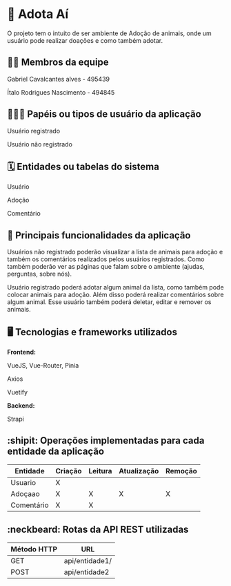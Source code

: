 # :checkered_flag: Adota Aí

O projeto tem o intuito de ser ambiente de Adoção de animais, onde um usuário pode realizar doações e como também adotar.

## :technologist: Membros da equipe

Gabriel Cavalcantes alves - 495439

Ítalo Rodrigues Nascimento - 494845

## :people_holding_hands: Papéis ou tipos de usuário da aplicação

Usuário registrado

Usuário não registrado

## :spiral_calendar: Entidades ou tabelas do sistema

Usuário

Adoção

Comentário

## :triangular_flag_on_post: Principais funcionalidades da aplicação

Usuários não registrado poderão visualizar a lista de animais para adoção e também os comentários realizados pelos usuários registrados. Como também poderão ver as páginas que falam sobre o ambiente (ajudas, perguntas, sobre nós).

Usuário registrado poderá adotar algum animal da lista, como também pode colocar animais para adoção. Além disso poderá realizar comentários sobre algum animal. Esse usuário também poderá deletar, editar e remover os animais.

## :desktop_computer: Tecnologias e frameworks utilizados

**Frontend:**

VueJS, Vue-Router, Pinia

Axios

Vuetify

**Backend:**

Strapi

## :shipit: Operações implementadas para cada entidade da aplicação

| Entidade   | Criação | Leitura | Atualização | Remoção |
| ---------- | ------- | ------- | ----------- | ------- |
| Usuario |  X      |        |             |       |
| Adoçaao  | X       | X        | X           | X       |
| Comentário  | X       |  X       |             |         |


## :neckbeard: Rotas da API REST utilizadas

| Método HTTP | URL            |
| ----------- | -------------- |
| GET         | api/entidade1/ |
| POST        | api/entidade2  |
